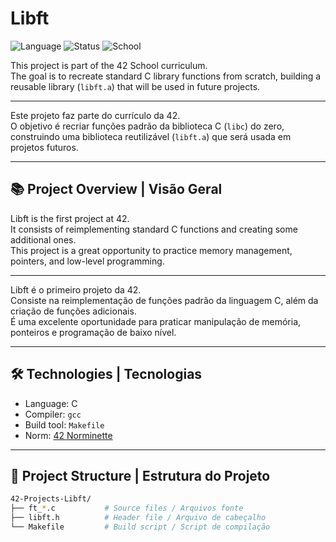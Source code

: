 # Libft

![Language](https://img.shields.io/badge/language-C-blue)
![Status](https://img.shields.io/badge/status-in%20progress-yellow)
![School](https://img.shields.io/badge/42-SP-963D97)

This project is part of the 42 School curriculum.  
The goal is to recreate standard C library functions from scratch, building a reusable library (`libft.a`) that will be used in future projects.

---

Este projeto faz parte do currículo da 42.  
O objetivo é recriar funções padrão da biblioteca C (`libc`) do zero, construindo uma biblioteca reutilizável (`libft.a`) que será usada em projetos futuros.

---

## 📚 Project Overview | Visão Geral

Libft is the first project at 42.  
It consists of reimplementing standard C functions and creating some additional ones.  
This project is a great opportunity to practice memory management, pointers, and low-level programming.

---

Libft é o primeiro projeto da 42.  
Consiste na reimplementação de funções padrão da linguagem C, além da criação de funções adicionais.  
É uma excelente oportunidade para praticar manipulação de memória, ponteiros e programação de baixo nível.

---

## 🛠️ Technologies | Tecnologias

- Language: C  
- Compiler: `gcc`  
- Build tool: `Makefile`  
- Norm: [42 Norminette](https://github.com/42School/norminette)

---

## 📁 Project Structure | Estrutura do Projeto

```bash
42-Projects-Libft/
├── ft_*.c           # Source files / Arquivos fonte
├── libft.h          # Header file / Arquivo de cabeçalho
└── Makefile         # Build script / Script de compilação
